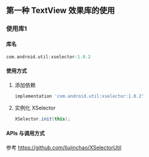 ## 第一种  TextView 效果库的使用

### 使用库1

#### 库名

```groovy
com.android.util:xselector:1.0.2
```

#### 使用方式

1. 添加依赖

   ```groovy
   implementation 'com.android.util:xselector:1.0.2'
   ```

2. 实例化 XSelector

   ```java
   XSelector.init(this);
   ```


####  APIs 与调用方式

参考 https://github.com/liujinchao/XSelectorUtil